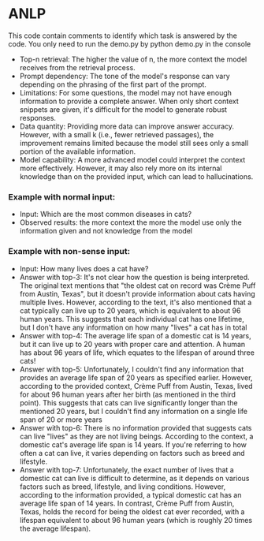 # ANLP
This code contain comments to identify which task is answered by the code. 
You only need to run the demo.py by python demo.py in the console

- Top-n retrieval: The higher the value of n, the more context the model receives from the retrieval process.
- Prompt dependency: The tone of the model's response can vary depending on the phrasing of the first part of the prompt.
- Limitations: For some questions, the model may not have enough information to provide a complete answer. When only short context snippets are given, it's difficult for the model to generate robust responses.
- Data quantity: Providing more data can improve answer accuracy. However, with a small k (i.e., fewer retrieved passages), the improvement remains limited because the model still sees only a small portion of the available information.
- Model capability: A more advanced model could interpret the context more effectively. However, it may also rely more on its internal knowledge than on the provided input, which can lead to hallucinations.

### Example with normal input: 
- Input: Which are the most common diseases in cats?
- Observed results: the more context the more the model use only the information given and not knowledge from the model

### Example with non-sense input: 
- Input: How many lives does a cat have?
- Answer with top-3: It's not clear how the question is being interpreted. The original text mentions that "the oldest cat on record was Crème Puff from Austin, Texas", but it doesn't provide information about cats having multiple lives. 
However, according to the text, it's also mentioned that a cat typically can live up to 20 years, which is equivalent to about 96 human years. This suggests that each individual cat has one lifetime, but I don't have any information on how many "lives" a cat has in total
- Answer with top-4: The average life span of a domestic cat is 14 years, but it can live up to 20 years with proper care and attention. A human has about 96 years of life, which equates to the lifespan of around three cats!
- Answer with top-5: Unfortunately, I couldn't find any information that provides an average life span of 20 years as specified earlier. However, according to the provided context, Crème Puff from Austin, Texas, lived for about 96 human years after her birth (as mentioned in the third point). This suggests that cats can live significantly longer than the mentioned 20 years, but I couldn't find any information on a single life span of 20 or more years
- Answer with top-6: There is no information provided that suggests cats can live "lives" as they are not living beings. According to the context, a domestic cat's average life span is 14 years. If you're referring to how often a cat can live, it varies depending on factors such as breed and lifestyle.
- Answer with top-7: Unfortunately, the exact number of lives that a domestic cat can live is difficult to determine, as it depends on various factors such as breed, lifestyle, and living conditions. However, according to the information provided, a typical domestic cat has an average life span of 14 years.
  In contrast, Crème Puff from Austin, Texas, holds the record for being the oldest cat ever recorded, with a lifespan equivalent to about 96 human years (which is roughly 20 times the average lifespan).
